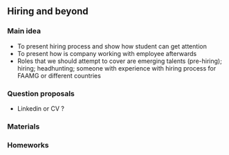## Hiring and beyond

### Main idea
- To present hiring process and show how student can get attention
- To present how is company working with employee afterwards
- Roles that we should attempt to cover are emerging talents (pre-hiring); hiring; headhunting; someone with experience with hiring process for FAAMG or different countries

### Question proposals
- Linkedin or CV ?

### Materials

### Homeworks

